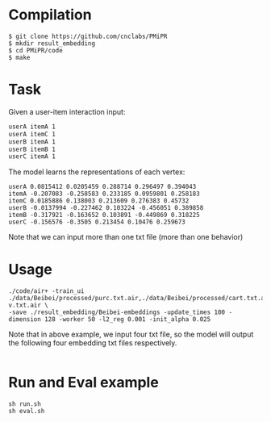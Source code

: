 

# Compilation
```
$ git clone https://github.com/cnclabs/PMiPR
$ mkdir result_embedding
$ cd PMiPR/code
$ make
```

# Task
Given a user-item interaction input:
```txt
userA itemA 1
userA itemC 1
userB itemA 1
userB itemB 1
userC itemA 1
```
The model learns the representations of each vertex:
```
userA 0.0815412 0.0205459 0.288714 0.296497 0.394043
itemA -0.207083 -0.258583 0.233185 0.0959801 0.258183
itemC 0.0185886 0.138003 0.213609 0.276383 0.45732
userB -0.0137994 -0.227462 0.103224 -0.456051 0.389858
itemB -0.317921 -0.163652 0.103891 -0.449869 0.318225
userC -0.156576 -0.3505 0.213454 0.10476 0.259673
```
Note that we can input more than one txt file (more than one behavior)

# Usage
```
./code/air+ -train_ui ./data/Beibei/processed/purc.txt.air,./data/Beibei/processed/cart.txt.air,./data/Beibei/processed/pv.txt.air,./data/Beibei/processed/all-v.txt.air \
-save ./result_embedding/Beibei-embeddings -update_times 100 -dimension 128 -worker 50 -l2_reg 0.001 -init_alpha 0.025
```
Note that in above example, we input four txt file, so the model will output the following four embedding txt files respectively.
``` ./result_embedding/Beibei-embeddings.0, ./result_embedding/Beibei-embeddings.1, ./result_embedding/Beibei-embeddings.2, ./result_embedding/Beibei-embeddings.3 
```


# Run and Eval example
```
sh run.sh
sh eval.sh
```